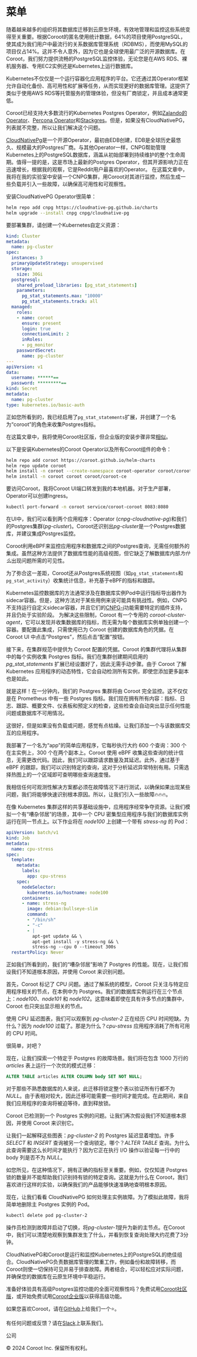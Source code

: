 # 菜单

随着越来越多的组织将其数据库迁移到云原生环境，有效地管理和监控这些系统变得至关重要。根据Coroot的匿名使用统计数据，64%的项目使用PostgreSQL，使其成为我们用户中最流行的关系数据库管理系统（RDBMS），而使用MySQL的项目仅占14%。这并不令人意外，因为它也是全球使用最广泛的开源数据库。在Coroot，我们努力提供流畅的PostgreSQL监控体验，无论您是在AWS RDS、裸机服务器、专用EC2实例还是Kubernetes上运行数据库。

Kubernetes不仅仅是一个运行容器化应用程序的平台。它还通过其Operator框架允许自动化备份、高可用性和扩展等任务，从而实现更好的数据库管理。这提供了类似于使用AWS RDS等托管服务的管理体验，但没有厂商锁定，并且成本通常更低。

Coroot已经支持大多数流行的Kubernetes Postgres Operator，例如[Zalando的Operator](https://coroot.com/blog/engineering/chaos-testing-of-a-postgres-cluster-managed-by-the-zalando-postgres-operator/)、[Percona Operator](https://www.percona.com/blog/troubleshooting-postgresql-on-kubernetes-with-coroot/)和[Stackgres](https://coroot.com/blog/engineering/chaos-testing-kubernetes-operators-for-postgres-stackgres/)。但是，如果没有CloudNativePG，列表就不完整，所以让我们解决这个问题。

[CloudNativePg](https://github.com/cloudnative-pg/cloudnative-pg)是一个开源Operator，最初由EDB创建，EDB是全球历史最悠久、规模最大的Postgres厂商。与其他Operator一样，CNPG帮助管理Kubernetes上的PostgreSQL数据库，涵盖从初始部署到持续维护的整个生命周期。值得一提的是，这是市场上最新的Postgres Operator，但其开源影响力正在迅速增长，根据我的观察，它是Reddit用户最喜欢的Operator。
在这篇文章中，我将在我的实验室中安装一个CNPG集群，用Coroot对其进行监控，然后生成一些负载并引入一些故障，以确保高可用性和可观察性。

安装CloudNativePG Operator很简单：

```bash
helm repo add cnpg https://cloudnative-pg.github.io/charts
helm upgrade --install cnpg cnpg/cloudnative-pg
```

要部署集群，请创建一个Kubernetes自定义资源：

```yaml
kind: Cluster
metadata:
  name: pg-cluster
spec:
  instances: 3
  primaryUpdateStrategy: unsupervised
  storage:
    size: 30Gi
  postgresql:
    shared_preload_libraries: [pg_stat_statements]
    parameters:
      pg_stat_statements.max: "10000"
      pg_stat_statements.track: all
  managed:
    roles:
    - name: coroot
      ensure: present
      login: true
      connectionLimit: 2
      inRoles:
      - pg_monitor
    passwordSecret:
      name: pg-cluster
---
apiVersion: v1
data:
  username: ******==
  password: *********==
kind: Secret
metadata:
  name: pg-cluster
type: kubernetes.io/basic-auth
```

正如您所看到的，我已经启用了`pg_stat_statements`扩展，并创建了一个名为“coroot”的角色来收集Postgres指标。

在这篇文章中，我将使用Coroot社区版，但企业版的安装步骤非常[相似](https://docs.coroot.com/quick-start/enterprise)。

以下是安装Kubernetes的Coroot Operator以及所有Coroot组件的命令：

```bash
helm repo add coroot https://coroot.github.io/helm-charts
helm repo update coroot
helm install -n coroot --create-namespace coroot-operator coroot/coroot-operator
helm install -n coroot coroot coroot/coroot-ce
```

要访问Coroot，我将Coroot UI端口转发到我的本地机器。对于生产部署，Operator可以创建Ingress。

```bash
kubectl port-forward -n coroot service/coroot-coroot 8083:8080
```

在UI中，我们可以看到两个应用程序：Operator (*cnpg-cloudnative-pg*)和我们的Postgres集群(*pg-cluster*)。Coroot还识别出*pg-cluster*是一个Postgres数据库，并建议集成Postgres监控。

Coroot利用eBPF来监控应用程序和数据库之间的Postgres查询，无需任何额外的集成。虽然这种方法提供了数据库性能的高级视图，但它缺乏了解数据库内部*为什么*出现问题所需的可见性。

为了弥合这一差距，Coroot还从Postgres系统视图（如`pg_stat_statements`和`pg_stat_activity`）收集统计信息，补充基于eBPF的指标和跟踪。

Kubernetes监控数据库的方法通常涉及在数据库实例Pod中运行指标导出器作为sidecar容器。但是，这种方法对于某些用例来说可能具有挑战性。例如，CNPG不支持运行自定义sidecar容器，并且它们的[CNPG-i](https://github.com/cloudnative-pg/cnpg-i)功能需要特定的插件支持，并且仍处于实验阶段。
为解决这些限制，Coroot 有一个专用的 *coroot-cluster-agent*，它可以发现并收集数据库的指标，而无需为每个数据库实例单独创建一个容器。要配置此集成，只需使用已为 Coroot 创建的数据库角色的凭据。在 Coroot UI 中点击“Postgres”，然后点击“配置”按钮。

接下来，在集群规范中提供为 Coroot 配置的凭据。Coroot 的集群代理将从集群中的每个实例收集 Postgres 指标。我们在集群创建期间启用的 *pg_stat_statements* 扩展已经设置好了，因此无需手动步骤。由于 Coroot 了解 Kubernetes 应用程序的动态特性，它会自动检测所有实例，即使您添加更多副本也是如此。

就是这样！在一分钟内，我们的 Postgres 集群将由 Coroot 完全监控。这不仅仅是在 Prometheus 中有一些 Postgres 指标。我们现在拥有所有内容：指标、日志、跟踪、概要文件、仪表板和预定义的检查，这些检查会自动突出显示任何性能问题或数据库不可用情况。

这很好，但是如果没有负载或问题，感觉有点枯燥。让我们添加一个与该数据库交互的应用程序。

我部署了一个名为“app”的简单应用程序，它每秒执行大约 600 个查询：300 个在主实例上，300 个在两个副本上。Coroot 使用 eBPF 收集这些查询的统计信息，无需更改代码。因此，我们可以跟踪请求数量及其延迟。此外，通过基于 eBPF 的跟踪，我们可以识别特定的查询，这对于分析延迟异常特别有用。只需选择热图上的一个区域即可查明哪些查询速度慢。

我相信任何可观测性解决方案都必须在故障情况下进行测试，以确保如果出现某些问题，我们将能够快速识别根本原因。所以，让我们引入一些故障🔥🔥🔥。

在像 Kubernetes 集群这样的共享基础设施中，应用程序经常争夺资源。让我们模拟一个有“嘈杂邻居”的场景，其中一个 CPU 密集型应用程序与我们的数据库实例运行在同一节点上。以下作业将在 *node100* 上创建一个带有 *stress-ng* 的 Pod：

```yaml
apiVersion: batch/v1
kind: Job
metadata:
  name: cpu-stress
spec:
  template:
    metadata:
      labels:
        app: cpu-stress
    spec:
      nodeSelector:
        kubernetes.io/hostname: node100
      containers:
      - name: stress-ng
        image: debian:bullseye-slim
        command:
        - "/bin/sh"
        - "-c"
        - |
          apt-get update && \
          apt-get install -y stress-ng && \
          stress-ng --cpu 0 --timeout 300s
  restartPolicy: Never
```

正如我们所看到的，我们的“嘈杂邻居”影响了 Postgres 的性能。现在，让我们假设我们不知道根本原因，并使用 Coroot 来识别问题。

首先，Coroot 标记了 CPU 问题。通过了解系统的模型，Coroot 只关注与特定应用程序相关的节点，在本例中为 Postgres。我们的数据库实例运行在三个节点上：*node100*、*node101* 和 *node102*。这意味着即使在具有许多节点的集群中，Coroot 也只突出显示相关的节点。

使用 CPU 延迟图表，我们可以观察到 *pg-cluster-2* 正在经历 CPU 时间短缺。为什么？因为 *node100* 过载了。那是为什么？*cpu-stress* 应用程序消耗了所有可用的 CPU 时间。

很简单，对吧？

现在，让我们探索一个特定于 Postgres 的故障场景。我们将在包含 1000 万行的 *articles* 表上运行一个次优的模式迁移：

```sql
ALTER TABLE articles ALTER COLUMN body SET NOT NULL;
```

对于那些不熟悉数据库的人来说，此迁移将锁定整个表以验证所有行都不为 *NULL*。由于表相对较大，因此迁移可能需要一些时间才能完成。在此期间，来自我们应用程序的查询将被迫等待，直到释放锁。

Coroot 已检测到一个 Postgres 实例的问题。让我们再次假设我们不知道根本原因，并使用 Coroot 来识别它。

让我们一起解释这些图表：*pg-cluster-2* 的 Postgres 延迟显着增加。许多 *SELECT* 和 *INSERT* 查询被另一个查询锁定。哪个？*ALTER TABLE* 查询。为什么此查询需要这么长时间才能执行？因为它正在执行 I/O 操作以验证每一行中的 body 列是否不为 *NULL*。

如您所见，在这种情况下，拥有正确的指标至关重要。例如，仅仅知道 Postgres 锁的数量并不能帮助我们识别持有锁的特定查询。这就是为什么在 Coroot，我们喜欢进行这样的实验，以确保我们的产品能够快速准确地查明根本原因。

现在，让我们看看 CloudNativePG 如何处理主实例故障。为了模拟此故障，我将简单地删除主 Postgres 实例的 Pod。

```bash
kubectl delete pod pg-cluster-2
```
操作员检测到故障并启动了切换，将*pg-cluster-1*提升为新的主节点。在Coroot中，我们可以清楚地观察到集群发生了什么，并看到恢复查询处理大约花费了3分钟。

CloudNativePG和Coroot是运行和监控Kubernetes上的PostgreSQL的绝佳组合。CloudNativePG负责数据库管理的繁重工作，例如备份和故障转移，而Coroot则使一切保持可见并易于排查故障。两者结合，可以轻松应对实际问题，并确保您的数据库在云原生环境中平稳运行。

准备好体验具有高级Postgres监控功能的全面可观察性吗？免费试用[Coroot社区版](https://coroot.com/docs/coroot/quick-start/community)，或开始免费试用[Coroot企业版](https://coroot.com/account/signup)以获得高级功能。

如果您喜欢Coroot，请在[GitHub](https://github.com/coroot/coroot)上给我们一个⭐。

有任何问题或反馈？请在[Slack](https://join.slack.com/t/coroot-community/shared_invite/zt-1gsnfo0wj-I~Zvtx5CAAb8vr~r~vecyw)上联系我们。

公司

© 2024 Coroot Inc. 保留所有权利。